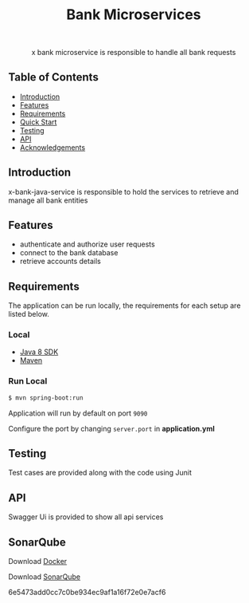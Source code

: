 <h1 align="center"> Bank Microservices </h1> <br>

<p align="center">
  x bank microservice is responsible to handle all bank requests
</p>


## Table of Contents

- [Introduction](#introduction)
- [Features](#features)
- [Requirements](#requirements)
- [Quick Start](#quick-start)
- [Testing](#testing)
- [API](#requirements)
- [Acknowledgements](#acknowledgements)

## Introduction

x-bank-java-service is responsible to hold the services to retrieve and manage all bank entities   

## Features

* authenticate and authorize user requests
* connect to the bank database
* retrieve accounts details


## Requirements
The application can be run locally, the requirements for each setup are listed below.


### Local
* [Java 8 SDK](http://www.oracle.com/technetwork/java/javase/downloads/jdk8-downloads-2133151.html)
* [Maven](https://maven.apache.org/download.cgi)

### Run Local
```bash
$ mvn spring-boot:run
```

Application will run by default on port `9090`

Configure the port by changing `server.port` in __application.yml__


## Testing
Test cases are provided along with the code using Junit

## API
Swagger Ui is provided to show all api services


## SonarQube
Download [Docker](https://docs.docker.com/get-docker/)

Download [SonarQube](https://www.sonarqube.org/downloads/)

6e5473add0cc7c0be934ec9af1a16f72e0e7acf6